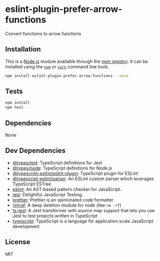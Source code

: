 # eslint-plugin-prefer-arrow-functions

Convert functions to arrow functions

## Installation

This is a [Node.js](https://nodejs.org/) module available through the 
[npm registry](https://www.npmjs.com/). It can be installed using the 
[`npm`](https://docs.npmjs.com/getting-started/installing-npm-packages-locally)
or 
[`yarn`](https://yarnpkg.com/en/)
command line tools.

```sh
npm install eslint-plugin-prefer-arrow-functions --save
```

## Tests

```sh
npm install
npm test
```

## Dependencies

None

## Dev Dependencies

- [@types/jest](https://ghub.io/@types/jest): TypeScript definitions for Jest
- [@types/node](https://ghub.io/@types/node): TypeScript definitions for Node.js
- [@typescript-eslint/eslint-plugin](https://ghub.io/@typescript-eslint/eslint-plugin): TypeScript plugin for ESLint
- [@typescript-eslint/parser](https://ghub.io/@typescript-eslint/parser): An ESLint custom parser which leverages TypeScript ESTree
- [eslint](https://ghub.io/eslint): An AST-based pattern checker for JavaScript.
- [jest](https://ghub.io/jest): Delightful JavaScript Testing.
- [prettier](https://ghub.io/prettier): Prettier is an opinionated code formatter
- [rimraf](https://ghub.io/rimraf): A deep deletion module for node (like `rm -rf`)
- [ts-jest](https://ghub.io/ts-jest): A Jest transformer with source map support that lets you use Jest to test projects written in TypeScript
- [typescript](https://ghub.io/typescript): TypeScript is a language for application scale JavaScript development

## License

MIT